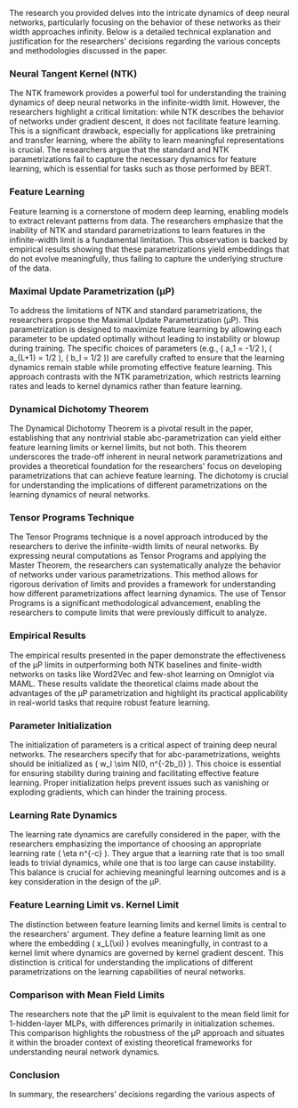 The research you provided delves into the intricate dynamics of deep neural networks, particularly focusing on the behavior of these networks as their width approaches infinity. Below is a detailed technical explanation and justification for the researchers' decisions regarding the various concepts and methodologies discussed in the paper.

### Neural Tangent Kernel (NTK)

The NTK framework provides a powerful tool for understanding the training dynamics of deep neural networks in the infinite-width limit. However, the researchers highlight a critical limitation: while NTK describes the behavior of networks under gradient descent, it does not facilitate feature learning. This is a significant drawback, especially for applications like pretraining and transfer learning, where the ability to learn meaningful representations is crucial. The researchers argue that the standard and NTK parametrizations fail to capture the necessary dynamics for feature learning, which is essential for tasks such as those performed by BERT.

### Feature Learning

Feature learning is a cornerstone of modern deep learning, enabling models to extract relevant patterns from data. The researchers emphasize that the inability of NTK and standard parametrizations to learn features in the infinite-width limit is a fundamental limitation. This observation is backed by empirical results showing that these parametrizations yield embeddings that do not evolve meaningfully, thus failing to capture the underlying structure of the data.

### Maximal Update Parametrization (µP)

To address the limitations of NTK and standard parametrizations, the researchers propose the Maximal Update Parametrization (µP). This parametrization is designed to maximize feature learning by allowing each parameter to be updated optimally without leading to instability or blowup during training. The specific choices of parameters (e.g., \( a_1 = -1/2 \), \( a_{L+1} = 1/2 \), \( b_l = 1/2 \)) are carefully crafted to ensure that the learning dynamics remain stable while promoting effective feature learning. This approach contrasts with the NTK parametrization, which restricts learning rates and leads to kernel dynamics rather than feature learning.

### Dynamical Dichotomy Theorem

The Dynamical Dichotomy Theorem is a pivotal result in the paper, establishing that any nontrivial stable abc-parametrization can yield either feature learning limits or kernel limits, but not both. This theorem underscores the trade-off inherent in neural network parametrizations and provides a theoretical foundation for the researchers' focus on developing parametrizations that can achieve feature learning. The dichotomy is crucial for understanding the implications of different parametrizations on the learning dynamics of neural networks.

### Tensor Programs Technique

The Tensor Programs technique is a novel approach introduced by the researchers to derive the infinite-width limits of neural networks. By expressing neural computations as Tensor Programs and applying the Master Theorem, the researchers can systematically analyze the behavior of networks under various parametrizations. This method allows for rigorous derivation of limits and provides a framework for understanding how different parametrizations affect learning dynamics. The use of Tensor Programs is a significant methodological advancement, enabling the researchers to compute limits that were previously difficult to analyze.

### Empirical Results

The empirical results presented in the paper demonstrate the effectiveness of the µP limits in outperforming both NTK baselines and finite-width networks on tasks like Word2Vec and few-shot learning on Omniglot via MAML. These results validate the theoretical claims made about the advantages of the µP parametrization and highlight its practical applicability in real-world tasks that require robust feature learning.

### Parameter Initialization

The initialization of parameters is a critical aspect of training deep neural networks. The researchers specify that for abc-parametrizations, weights should be initialized as \( w_l \sim N(0, n^{-2b_l}) \). This choice is essential for ensuring stability during training and facilitating effective feature learning. Proper initialization helps prevent issues such as vanishing or exploding gradients, which can hinder the training process.

### Learning Rate Dynamics

The learning rate dynamics are carefully considered in the paper, with the researchers emphasizing the importance of choosing an appropriate learning rate \( \eta n^{-c} \). They argue that a learning rate that is too small leads to trivial dynamics, while one that is too large can cause instability. This balance is crucial for achieving meaningful learning outcomes and is a key consideration in the design of the µP.

### Feature Learning Limit vs. Kernel Limit

The distinction between feature learning limits and kernel limits is central to the researchers' argument. They define a feature learning limit as one where the embedding \( x_L(\xi) \) evolves meaningfully, in contrast to a kernel limit where dynamics are governed by kernel gradient descent. This distinction is critical for understanding the implications of different parametrizations on the learning capabilities of neural networks.

### Comparison with Mean Field Limits

The researchers note that the µP limit is equivalent to the mean field limit for 1-hidden-layer MLPs, with differences primarily in initialization schemes. This comparison highlights the robustness of the µP approach and situates it within the broader context of existing theoretical frameworks for understanding neural network dynamics.

### Conclusion

In summary, the researchers' decisions regarding the various aspects of